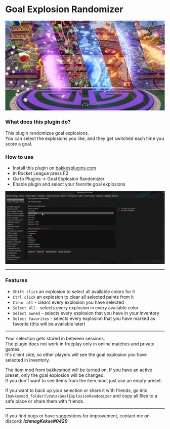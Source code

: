 # Goal Explosion Randomizer
![ ](https://raw.githubusercontent.com/lchmagKekse/GoalExplosionRandomizer/main/images/thumbnail.jpg)

### What does this plugin do?
This plugin randomizes goal explosions.  
You can select the explosions you like, and they get switched each time you score a goal.

### How to use
 - Install this plugin on [bakkesplugins.com](https://bakkesplugins.com/plugins/view/314)
 - In Rocket League press F2 
 - Go to Plugins -> Goal Explosion Randomizer
 - Enable plugin and select your favorite goal explosions
 
![preview](https://raw.githubusercontent.com/lchmagKekse/GoalExplosionRandomizer/main/images/plugin.PNG)
___

### Features

 - `Shift click` an explosion to select all available colors for it
 - `Ctrl click` an explosion to clear all selected paints from it
 - `Clear all` - clears every explosion you have selected
 - `Select all` - selects every explosion in every available color
 - `Select owned` - selects every explosion that you have in your inventory
 - `Select favorites` - selects every explosion that you have marked as favorite (this will be available later)

___

Your selection gets stored in between sessions.  
The plugin does not work in freeplay only in online matches and private games.  
It's client side, so other players will see the goal explosion you have selected in inventory.  

The item mod from bakkesmod will be turned on. If you have an active preset, only the goal explosion will be changed.  
If you don't want to see items from the item mod, just use an empty preset.  

If you want to back up your selection or share it with friends, go into `[bakkesmod_folder]\data\GoalExplosionRandomizer` and copy all files to a safe place or share them with friends.  

---
If you find bugs or have suggestions for improvement, contact me on discord: ***lchmagKekse#0420***
